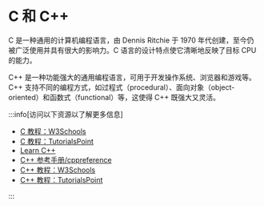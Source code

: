 # C 和 C++

C 是一种通用的计算机编程语言，由 Dennis Ritchie 于 1970 年代创建，至今仍被广泛使用并具有很大的影响力。C 语言的设计特点使它清晰地反映了目标 CPU 的能力。

C++ 是一种功能强大的通用编程语言，可用于开发操作系统、浏览器和游戏等。C++ 支持不同的编程方式，如过程式（procedural）、面向对象（object-oriented）和函数式（functional）等，这使得 C++ 既强大又灵活。

:::info[访问以下资源以了解更多信息]

- [C 教程：W3Schools](https://www.w3schools.com/c/)
- [C 教程：TutorialsPoint](https://www.tutorialspoint.com/cprogramming/index.htm)
- [Learn C++](https://learncpp.com/)
- [C++ 参考手册/cppreference](https://zh.cppreference.com/)
- [C++ 教程：W3Schools](https://www.w3schools.com/cpp/default.asp)
- [C++ 教程：TutorialsPoint](https://www.tutorialspoint.com/cplusplus/index.htm)

:::
